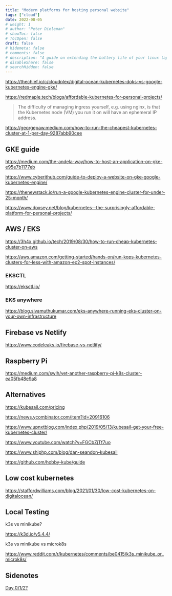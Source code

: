 ```yaml
---
title: "Modern platforms for hosting personal website"
tags: ["cloud"]
date: 2022-08-05
# weight: 1
# author: "Peter Dieleman"
# showToc: false
# TocOpen: false
draft: false
# hidemeta: false
# comments: false
# description: "A guide on extending the battery life of your linux laptop"
# disableShare: false
# searchHidden: false
---
```


<https://thechief.io/c/cloudplex/digital-ocean-kubernetes-doks-vs-google-kubernetes-engine-gke/>

<https://redmaple.tech/blogs/affordable-kubernetes-for-personal-projects/>

> The difficulty of managing ingress yourself, e.g. using nginx, is that the Kubernetes node (VM) you run it on will have an ephemeral IP address.

<https://georgepaw.medium.com/how-to-run-the-cheapest-kubernetes-cluster-at-1-per-day-9287abb90cee>

## GKE guide

<https://medium.com/the-andela-way/how-to-host-an-application-on-gke-e95e7b1177eb>

<https://www.cyberithub.com/guide-to-deploy-a-website-on-gke-google-kubernetes-engine/>

<https://thenewstack.io/run-a-google-kubernetes-engine-cluster-for-under-25-month/>

<https://www.doxsey.net/blog/kubernetes--the-surprisingly-affordable-platform-for-personal-projects/>

## AWS / EKS

<https://3h4x.github.io/tech/2019/08/30/how-to-run-cheap-kubernetes-cluster-on-aws>

<https://aws.amazon.com/getting-started/hands-on/run-kops-kubernetes-clusters-for-less-with-amazon-ec2-spot-instances/>

### EKSCTL

<https://eksctl.io/>

### EKS anywhere

<https://blog.sivamuthukumar.com/eks-anywhere-running-eks-cluster-on-your-own-infrastructure>

## Firebase vs Netlify

<https://www.codeleaks.io/firebase-vs-netlify/>

## Raspberry Pi

<https://medium.com/swlh/yet-another-raspberry-pi-k8s-cluster-ea05fb48e9a8>

## Alternatives

<https://kubesail.com/pricing>

<https://news.ycombinator.com/item?id=20916106>

<https://www.upnxtblog.com/index.php/2019/05/13/kubesail-get-your-free-kubernetes-cluster/>

<https://www.youtube.com/watch?v=FGCbZjTf7uo>

<https://www.shiphp.com/blog/dan-seandon-kubesail>

<https://github.com/hobby-kube/guide>

## Low cost kubernetes

<https://staffordwilliams.com/blog/2021/01/30/low-cost-kubernetes-on-digitalocean/>

## Local Testing

k3s vs minikube?

https://k3d.io/v5.4.4/

k3s vs minikube vs microk8s

<https://www.reddit.com/r/kubernetes/comments/be0415/k3s_minikube_or_microk8s/>

## Sidenotes

[Day 0/1/2?](https://codilime.com/blog/day-0-day-1-day-2-the-software-lifecycle-in-the-cloud-age/)

